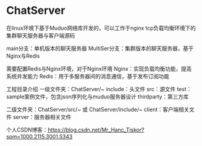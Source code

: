 # ChatServer
在linux环境下基于Muduo网络库开发的，可以工作于nginx tcp负载均衡环境下的集群聊天服务器与客户端源码

main分支：单机版本的聊天服务器
MultiSer分支：集群版本的聊天服务器，基于Nginx与Redis

需要配置Redis与Nginx环境，对于Nginx环境
Nginx：实现负载均衡功能，提高系统并发能力
Redis：用于多服务器间的消息通信，基于发布订阅功能

工程目录介绍
一级文件夹：ChatServer/~
include：头文件
src：源文件
test：sample案例文件，包含json序列化与muduo服务器设计
thirdparty：第三方库

二级文件夹：ChatServer/src/~ 或 ChatServer/include/~
client：客户端相关文件
server：服务器相关文件



个人CSDN博客：https://blog.csdn.net/Mr_Hanc_Tiskor?spm=1000.2115.3001.5343
